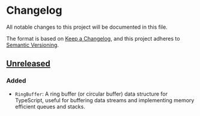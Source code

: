 # Changelog

All notable changes to this project will be documented in this file.

The format is based on [Keep a Changelog](https://keepachangelog.com/en/1.1.0/),
and this project adheres to [Semantic Versioning](https://semver.org/spec/v2.0.0.html).

## [Unreleased]

### Added

- `RingBuffer`: A ring buffer (or circular buffer) data structure for TypeScript, useful for buffering data streams and implementing memory efficient queues and stacks.

[unreleased]: https://github.com/zhelvis/structure-ts/compare/e6aeb00a68910c17cb453a70388277fb32d61e06...HEAD
